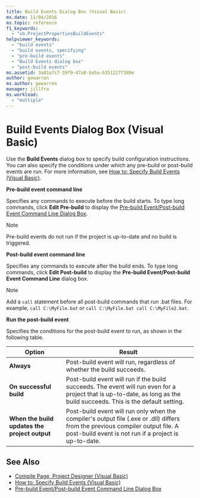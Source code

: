 ```yaml
---
title: Build Events Dialog Box (Visual Basic)
ms.date: 11/04/2016
ms.topic: reference
f1_keywords:
  - "vb.ProjectPropertiesBuildEvents"
helpviewer_keywords:
  - "build events"
  - "build events, specifying"
  - "pre-build events"
  - "Build Events dialog box"
  - "post-build events"
ms.assetid: 3a81a7c7-39f9-47a8-ba5a-b351227f380e
author: gewarren
ms.author: gewarren
manager: jillfra
ms.workload:
  - "multiple"
---
```

# Build Events Dialog Box (Visual Basic)

Use the **Build Events** dialog box to specify build configuration instructions. You can also specify the conditions under which any pre-build or post-build events are run. For more information, see [How to: Specify Build Events (Visual Basic)](../../ide/how-to-specify-build-events-visual-basic.md).

**Pre-build event command line**

Specifies any commands to execute before the build starts. To type long commands, click **Edit Pre-build** to display the [Pre-build Event/Post-build Event Command Line Dialog Box](../../ide/reference/pre-build-event-post-build-event-command-line-dialog-box.md).

> [!NOTE]
> Pre-build events do not run if the project is up-to-date and no build is triggered.

**Post-build event command line**

Specifies any commands to execute after the build ends. To type long commands, click **Edit Post-build** to display the **Pre-build Event/Post-build Event Command Line** dialog box.

> [!NOTE]
> Add a `call` statement before all post-build commands that run .bat files. For example, `call C:\MyFile.bat` or `call C:\MyFile.bat call C:\MyFile2.bat`.

**Run the post-build event**

Specifies the conditions for the post-build event to run, as shown in the following table.

|Option|Result|
|------------|------------|
|**Always**|Post-build event will run, regardless of whether the build succeeds.|
|**On successful build**|Post-build event will run if the build succeeds. The event will run even for a project that is up-to-date, as long as the build succeeds. This is the default setting.|
|**When the build updates the project output**|Post-build event will run only when the compiler's output file (.exe or .dll) differs from the previous compiler output file. A post-build event is not run if a project is up-to-date.|

## See Also

- [Compile Page, Project Designer (Visual Basic)](../../ide/reference/compile-page-project-designer-visual-basic.md)
- [How to: Specify Build Events (Visual Basic)](../../ide/how-to-specify-build-events-visual-basic.md)
- [Pre-build Event/Post-build Event Command Line Dialog Box](../../ide/reference/pre-build-event-post-build-event-command-line-dialog-box.md)